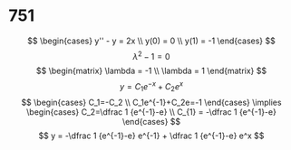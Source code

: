 # 751

$$
\begin{cases}
y'' - y = 2x \\
y(0) = 0 \\
y(1) = -1
\end{cases}
$$
$$
\lambda^{2} - 1 = 0
$$
$$
\begin{matrix}
\lambda = -1 \\
\lambda = 1
\end{matrix}
$$
$$
y = C_{1}e^{-x} + C_{2}e^{x}
$$
$$
\begin{cases}
C_1=-C_2 \\
C_1e^{-1}+C_2e=-1
\end{cases} \implies \begin{cases}
C_2=\dfrac 1 {e^{-1}-e} \\
C_{1} = -\dfrac 1 {e^{-1}-e}
\end{cases}
$$
$$
y = -\dfrac 1 {e^{-1}-e} e^{-1} + \dfrac 1 {e^{-1}-e} e^x
$$
